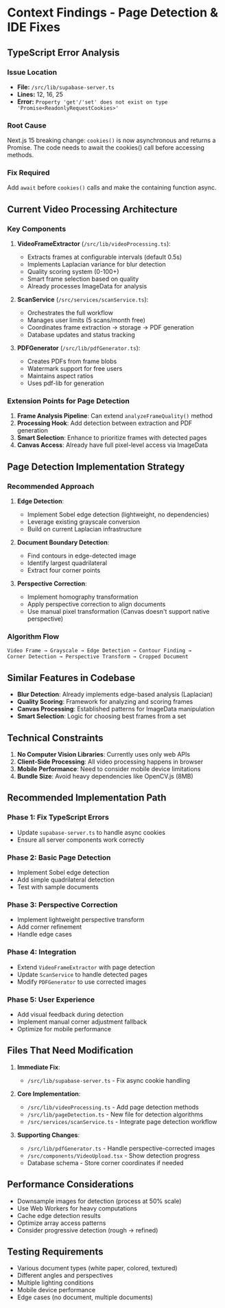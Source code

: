# Context Findings - Page Detection & IDE Fixes

## TypeScript Error Analysis

### Issue Location
- **File:** `/src/lib/supabase-server.ts`
- **Lines:** 12, 16, 25
- **Error:** `Property 'get'/'set' does not exist on type 'Promise<ReadonlyRequestCookies>'`

### Root Cause
Next.js 15 breaking change: `cookies()` is now asynchronous and returns a Promise. The code needs to await the cookies() call before accessing methods.

### Fix Required
Add `await` before `cookies()` calls and make the containing function async.

## Current Video Processing Architecture

### Key Components

1. **VideoFrameExtractor** (`/src/lib/videoProcessing.ts`):
   - Extracts frames at configurable intervals (default 0.5s)
   - Implements Laplacian variance for blur detection
   - Quality scoring system (0-100+)
   - Smart frame selection based on quality
   - Already processes ImageData for analysis

2. **ScanService** (`/src/services/scanService.ts`):
   - Orchestrates the full workflow
   - Manages user limits (5 scans/month free)
   - Coordinates frame extraction → storage → PDF generation
   - Database updates and status tracking

3. **PDFGenerator** (`/src/lib/pdfGenerator.ts`):
   - Creates PDFs from frame blobs
   - Watermark support for free users
   - Maintains aspect ratios
   - Uses pdf-lib for generation

### Extension Points for Page Detection

1. **Frame Analysis Pipeline**: Can extend `analyzeFrameQuality()` method
2. **Processing Hook**: Add detection between extraction and PDF generation
3. **Smart Selection**: Enhance to prioritize frames with detected pages
4. **Canvas Access**: Already have full pixel-level access via ImageData

## Page Detection Implementation Strategy

### Recommended Approach

1. **Edge Detection**:
   - Implement Sobel edge detection (lightweight, no dependencies)
   - Leverage existing grayscale conversion
   - Build on current Laplacian infrastructure

2. **Document Boundary Detection**:
   - Find contours in edge-detected image
   - Identify largest quadrilateral
   - Extract four corner points

3. **Perspective Correction**:
   - Implement homography transformation
   - Apply perspective correction to align documents
   - Use manual pixel transformation (Canvas doesn't support native perspective)

### Algorithm Flow
```
Video Frame → Grayscale → Edge Detection → Contour Finding → 
Corner Detection → Perspective Transform → Cropped Document
```

## Similar Features in Codebase

- **Blur Detection**: Already implements edge-based analysis (Laplacian)
- **Quality Scoring**: Framework for analyzing and scoring frames
- **Canvas Processing**: Established patterns for ImageData manipulation
- **Smart Selection**: Logic for choosing best frames from a set

## Technical Constraints

1. **No Computer Vision Libraries**: Currently uses only web APIs
2. **Client-Side Processing**: All video processing happens in browser
3. **Mobile Performance**: Need to consider mobile device limitations
4. **Bundle Size**: Avoid heavy dependencies like OpenCV.js (8MB)

## Recommended Implementation Path

### Phase 1: Fix TypeScript Errors
- Update `supabase-server.ts` to handle async cookies
- Ensure all server components work correctly

### Phase 2: Basic Page Detection
- Implement Sobel edge detection
- Add simple quadrilateral detection
- Test with sample documents

### Phase 3: Perspective Correction
- Implement lightweight perspective transform
- Add corner refinement
- Handle edge cases

### Phase 4: Integration
- Extend `VideoFrameExtractor` with page detection
- Update `ScanService` to handle detected pages
- Modify `PDFGenerator` to use corrected images

### Phase 5: User Experience
- Add visual feedback during detection
- Implement manual corner adjustment fallback
- Optimize for mobile performance

## Files That Need Modification

1. **Immediate Fix**:
   - `/src/lib/supabase-server.ts` - Fix async cookie handling

2. **Core Implementation**:
   - `/src/lib/videoProcessing.ts` - Add page detection methods
   - `/src/lib/pageDetection.ts` - New file for detection algorithms
   - `/src/services/scanService.ts` - Integrate page detection workflow

3. **Supporting Changes**:
   - `/src/lib/pdfGenerator.ts` - Handle perspective-corrected images
   - `/src/components/VideoUpload.tsx` - Show detection progress
   - Database schema - Store corner coordinates if needed

## Performance Considerations

- Downsample images for detection (process at 50% scale)
- Use Web Workers for heavy computations
- Cache edge detection results
- Optimize array access patterns
- Consider progressive detection (rough → refined)

## Testing Requirements

- Various document types (white paper, colored, textured)
- Different angles and perspectives
- Multiple lighting conditions
- Mobile device performance
- Edge cases (no document, multiple documents)